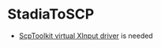 # StadiaToSCP

* [ScpToolkit virtual XInput driver](https://github.com/nefarius/ScpToolkit/releases/tag/v1.7.277.16103-BETA) is needed
